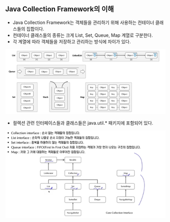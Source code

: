 ## Java Collection Framework의 이해
- Java Collection Framework는 객체들을 관리하기 위해 사용하는 컨테이너 클래스들의 집합이다.
- 컨테이너 클래스들의 종류는 크게 List, Set, Queue, Map 계열로 구분한다.
- 각 계열에 따라 객체들을 저장하고 관리하는 방식에 차이가 있다.

![img_38.png](img_38.png)

- 컬렉션 관련 인터페이스들과 클래스들은 java.util.* 패키지에 포함되어 있다.


![img_39.png](img_39.png)

